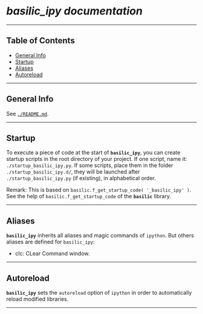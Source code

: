 # *basilic_ipy documentation*

***
## Table of Contents
* [General Info](#general-info)
* [Startup](#startup)
* [Aliases](#aliases)
* [Autoreload](#autoreload)

***
## General Info

See [```./README.md```](#./README.md). 

***
## Startup

To execute a piece of code at the start of **```basilic_ipy```**, 
you can create startup scripts in the root directory of your project. 
If one script, name it: ```./startup_basilic_ipy.py```. 
If some scripts, place them in the folder ```./startup_basilic_ipy.d/```, 
they will be launched after ```./startup_basilic_ipy.py``` (if existing), 
in alphabetical order. 

Remark: 
This is based on ```basilic.f_get_startup_code( '_basilic_ipy' )```. 
See the help of ```basilic.f_get_startup_code``` of the **```basilic```** library. 

***
## Aliases

**```basilic_ipy```** inherits all aliases and magic commands of ```ipython```. 
But others aliases are defined for ```basilic_ipy```:

* clc: CLear Command window. 

***
## Autoreload

**```basilic_ipy```** sets the ```autoreload``` option of ```ipython``` in 
order to automatically reload modified libraries. 

***

